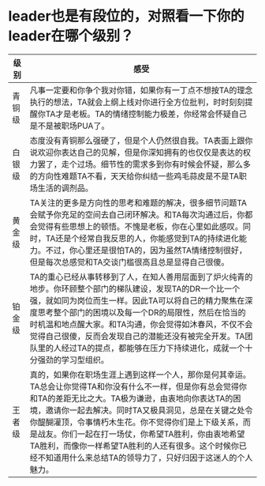 leader也是有段位的，对照看一下你的leader在哪个级别？
====

级别 | 感受
---- | ---
青铜级 | 凡事一定要和你争个我对你错，如果你有一丁点不想按TA的理念执行的想法，TA就会上纲上线对你进行全方位批判，时时刻刻提醒你TA才是老板。TA的情绪控制能力极差，你经常会怀疑自己是不是被职场PUA了。
白银级 |  态度没有青铜那么强硬了，但是个人仍然很自我。TA表面上跟你说欢迎你表达自己的见解，但是你深知拥有的也仅仅是表达的权力罢了，走个过场。细节性的需求多到你有时候会怀疑，那么多的方向性难题TA不看，天天给你纠结一些鸡毛蒜皮是不是TA职场生活的调剂品。
黄金级 |  TA关注的更多是方向性的思考和难题的解决，很多细节问题TA会赋予你充足的空间去自己闭环解决。和TA每次沟通过后，你都会觉得有些思想上的顿悟。不愧是老板，你在心里如此感叹。同时，TA还是个经常自我反思的人，你能感觉到TA的持续进化能力。不过，你心里还是很怕TA的，因为虽然TA情绪控制很好，但是每次总感觉和TA交谈门槛很高且总是显得自己很傻。
铂金级 |  TA的重心已经从事转移到了人，在知人善用层面到了炉火纯青的地步。你环顾整个部门的梯队建设，发现TA的DR一个比一个强，就如同为岗位而生一样。因此TA可以将自己的精力聚焦在深度思考整个部门的困境以及每一个DR的局限性，然后在恰当的时机温和地点醒大家。和TA沟通，你会觉得如沐春风，不仅不会觉得自己很傻，反而会发现自己的潜能还没有被完全开发。TA团队里的人经过TA的提点，都能够在压力下持续进化，成就一个十分强劲的学习型组织。
王者级 |  真的，如果你在职场生涯上遇到这样一个人，那你是何其幸运。TA总会让你觉得TA和你没有什么不一样，但是你有总会觉得你和TA的差距无比之大。TA极为谦逊，由衷地向你表达TA的困境，邀请你一起去解决。同时TA又极具洞见，总是在关键之处令你醍醐灌顶，令事情朽木生花。你不觉得你们是上下级关系，而是战友。你们一起在打一场仗，你希望TA胜利，你由衷地希望TA胜利，而像你一样希望TA胜利的人还有很多。这个时候你已经不知道用什么来总结TA的领导力了，只好归因于这迷人的个人魅力。
